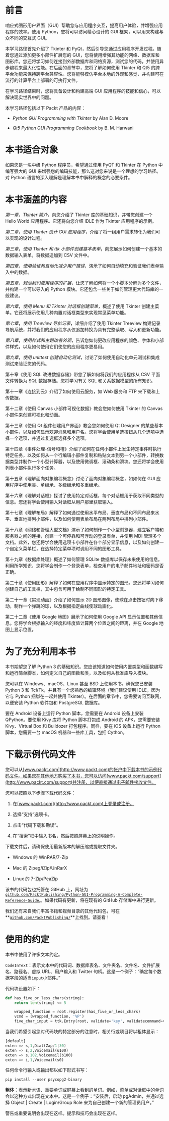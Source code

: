 # 前言

响应式图形用户界面（GUI）帮助您与应用程序交互，提高用户体验，并增强应用程序的效率。使用 Python，您将可以访问精心设计的 GUI 框架，可以用来构建与众不同的交互式 GUI。

本学习路径首先介绍了 Tkinter 和 PyQt，然后引导您通过应用程序开发过程。随着您通过添加更多小部件扩展您的 GUI，您将使用增强其功能的网络、数据库和图形库。您还将学习如何连接到外部数据库和网络资源，测试您的代码，并使用异步编程来最大化性能。在后面的章节中，您将了解如何使用 Tkinter 和 Qt5 的跨平台功能来保持跨平台兼容性。您将能够模仿平台本地的外观和感觉，并构建可在流行的计算平台上部署的可执行文件。

在学习路径结束时，您将具备设计和构建高端 GUI 应用程序的技能和信心，可以解决现实世界中的问题。

本学习路径包括以下 Packt 产品的内容：

+   *Python GUI Programming with Tkinter* by Alan D. Moore

+   *Qt5 Python GUI Programming Cookbook* by B. M. Harwani

# 本书适合对象

如果您是一名中级 Python 程序员，希望通过使用 PyQT 和 Tkinter 在 Python 中编写强大的 GUI 来增强您的编码技能，那么这对您来说是一个理想的学习路径。对 Python 语言的深入理解是理解本书中解释的概念的必要条件。

# 本书涵盖的内容

*第一章*，*Tkinter 简介*，向您介绍了 Tkinter 库的基础知识，并带您创建一个 Hello World 应用程序。它还将向您介绍 IDLE 作为 Tkinter 应用程序的示例。

*第二章*，*使用 Tkinter 设计 GUI 应用程序*，介绍了将一组用户需求转化为我们可以实现的设计过程。

*第三章*，*使用 Tkinter 和 ttk 小部件创建基本表单*，向您展示如何创建一个基本的数据输入表单，将数据追加到 CSV 文件中。

*第四章*，*使用验证和自动化减少用户错误*，演示了如何自动填充和验证我们表单输入中的数据。

*第五章*，*规划我们应用程序的扩展*，让您了解如何将一个小脚本分解为多个文件，并构建一个可以导入的 Python 模块。它还包含一些关于如何管理更大代码库的一般建议。

*第六章*，*使用 Menu 和 Tkinter 对话框创建菜单*，概述了使用 Tkinter 创建主菜单。它还将展示使用几种内置对话框类型来实现常见菜单功能。

*第七章*，*使用 Treeview 导航记录*，详细介绍了使用 Tkinter Treeview 构建记录导航系统，并将我们的应用程序从仅追加转换为具有完整读取、写入和更新功能。

*第八章*，*使用样式和主题改善外观*，告诉您如何更改应用程序的颜色、字体和小部件样式，以及如何使用它们使您的应用程序更易用。

*第九章*，*使用 unittest 创建自动化测试*，讨论了如何使用自动化单元测试和集成测试来验证您的代码。

第十章《使用 SQL 改进数据存储》带您了解如何将我们的应用程序从 CSV 平面文件转换为 SQL 数据存储。您将学习有关 SQL 和关系数据模型的所有知识。

第十一章《连接到云》介绍了如何使用云服务，如 Web 服务和 FTP 来下载和上传数据。

第十二章《使用 Canvas 小部件可视化数据》教会您如何使用 Tkinter 的 Canvas 小部件来创建可视化和动画。

第十三章《使用 Qt 组件创建用户界面》教会您如何使用 Qt Designer 的某些基本小部件，以及如何显示欢迎消息和用户名。您将学会使用单选按钮从几个选项中选择一个选项，并通过复选框选择多个选项。

第十四章《事件处理-信号和槽》介绍了如何在任何小部件上发生特定事件时执行特定任务，以及如何从一个行编辑小部件复制和粘贴文本到另一个小部件，转换数据类型并制作一个小型计算器，以及使用微调框、滚动条和滑块。您还将学会使用列表小部件执行多个任务。

第十五章《理解面向对象编程概念》讨论了面向对象编程概念，如如何在 GUI 应用程序中使用类、单继承、多级继承和多重继承。

第十六章《理解对话框》探讨了使用特定对话框，每个对话框用于获取不同类型的信息。您还将学会使用输入对话框从用户那里获取输入。

第十七章《理解布局》解释了如何通过使用水平布局、垂直布局和不同布局来水平、垂直地排列小部件，以及如何使用表单布局在两列布局中排列小部件。

第十八章《网络和管理大型文档》演示了如何制作一个小型浏览器，建立客户端和服务器之间的连接，创建一个可停靠和可浮动的登录表单，并使用 MDI 管理多个文档。此外，您还将学会使用选项卡小部件在各个部分显示信息，以及如何创建一个自定义菜单栏，在选择特定菜单项时调用不同的图形工具。

第十九章《数据库处理》概述了如何管理 SQLite 数据库以保存未来使用的信息。利用所学知识，您将学会制作一个登录表单，检查用户的电子邮件地址和密码是否正确。

第二十章《使用图形》解释了如何在应用程序中显示特定的图形。您还将学习如何创建自己的工具栏，其中包含可用于绘制不同图形的特定工具。

第二十一章《实现动画》介绍了如何显示 2D 图形图像，使球在点击按钮时向下移动，制作一个弹跳的球，以及根据指定曲线使球动画化。

第二十二章《使用 Google 地图》展示了如何使用 Google API 显示位置和其他信息。您将学会根据输入的经度和纬度值计算两个位置之间的距离，并在 Google 地图上显示位置。

# 为了充分利用本书

本书期望您了解 Python 3 的基础知识。您应该知道如何使用内置类型和函数编写和运行简单脚本，如何定义自己的函数和类，以及如何从标准库导入模块。

您可以在 Windows、macOS、Linux 甚至 BSD 上使用本书。确保您已安装 Python 3 和 Tcl/Tk，并且有一个您熟悉的编辑环境（我们建议使用 IDLE，因为它与 Python 捆绑在一起并使用 Tkinter）。在后面的章节中，您需要访问互联网，以便安装 Python 软件包和 PostgreSQL 数据库。

要在 Android 设备上运行 Python 脚本，您需要在 Android 设备上安装 QPython。要使用 Kivy 库将 Python 脚本打包成 Android 的 APK，您需要安装 Kivy、Virtual Box 和 Buildozer 打包程序。同样，要在 iOS 设备上运行 Python 脚本，您需要一台 macOS 机器和一些库工具，包括 Cython。

# 下载示例代码文件

您可以从[www.packt.com](http://www.packt.com)的帐户中下载本书的示例代码文件。如果您在其他地方购买了本书，您可以访问[www.packt.com/support](http://www.packt.com/support)并注册，以便直接通过电子邮件接收文件。

您可以按照以下步骤下载代码文件：

1.  在[www.packt.com](http://www.packt.com)上登录或注册。

1.  选择“支持”选项卡。

1.  点击“代码下载和勘误”。

1.  在“搜索”框中输入书名，然后按照屏幕上的说明操作。

下载文件后，请确保使用最新版本的解压缩或提取文件夹。

+   Windows 的 WinRAR/7-Zip

+   Mac 的 Zipeg/iZip/UnRarX

+   Linux 的 7-Zip/PeaZip

该书的代码包也托管在 GitHub 上，网址为[`github.com/PacktPublishing/Python-GUI-Programming-A-Complete-Reference-Guide`](https://github.com/PacktPublishing/Python-GUI-Programming-A-Complete-Reference-Guide)[.](https://github.com/TrainingByPackt/Spring-Boot-2-Fundamentals)。如果代码有更新，将在现有的 GitHub 存储库中进行更新。

我们还有来自我们丰富书籍和视频目录的其他代码包，可在**[`github.com/PacktPublishing/`](https://github.com/PacktPublishing/)**上找到。请查看！

# 使用的约定

本书中使用了许多文本约定。

`CodeInText`：表示文本中的代码词、数据库表名、文件夹名、文件名、文件扩展名、路径名、虚拟 URL、用户输入和 Twitter 句柄。这是一个例子：“确定每个数据字段的适当`input`小部件。”

代码块设置如下：

```py
def has_five_or_less_chars(string):
    return len(string) <= 5

    wrapped_function = root.register(has_five_or_less_chars)
    vcmd = (wrapped_function, '%P')
    five_char_input = ttk.Entry(root, validate='key', validatecommand=vcmd)
```

当我们希望引起您对代码块的特定部分的注意时，相关行或项目将以粗体显示：

```py
[default]
exten => s,1,Dial(Zap/1|30)
exten => s,2,Voicemail(u100)
exten => s,102,Voicemail(b100)
exten => i,1,Voicemail(s0)
```

任何命令行输入或输出都以如下形式书写：

```py
pip install --user psycopg2-binary
```

**粗体**：表示新术语、重要单词或屏幕上看到的单词。例如，菜单或对话框中的单词会以这种方式出现在文本中。这是一个例子：“安装后，启动 pgAdmin，并通过选择 Object | Create | Login/Group Role 来为自己创建一个新的管理员用户。”

警告或重要说明会出现在这样。提示和技巧会出现在这样。
